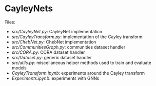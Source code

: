 # CayleyNets

Files:
- *src/CayleyNet.py*: CayleyNet implementation
- *src/CayleyTransform.py*: implementation of the Cayley transform
- *src/ChebNet.py*: ChebNet implementation
- *src/CommunitiesGraph.py*: communities dataset handler
- *src/CORA.py*: CORA dataset handler
- *src/Dataset.py*: generic dataset handler
- *src/utils.py*: miscellaneous helper methods used to train and evaluate models
- *CayleyTransform.ipynb*: experiments around the Cayley transform
- *Experiments.ipynb*: experiments with GNNs
